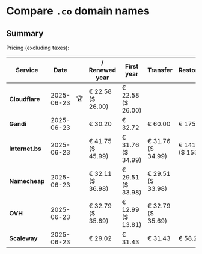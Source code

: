 # Compare `.co` domain names

## Summary

Pricing (excluding taxes):

| Service | Date |  | / Renewed year | First year | Transfer | Restoration |
|--|--|--|--|--|--|--|
| **Cloudflare** | 2025-06-23 | 🏆 | € 22.58<br>($ 26.00) | € 22.58<br>($ 26.00) |  |  |
| **Gandi** | 2025-06-23 |  | € 30.20 | € 32.72 | € 60.00 | € 175.00 |
| **Internet.bs** | 2025-06-23 |  | € 41.75<br>($ 45.99) | € 31.76<br>($ 34.99) | € 31.76<br>($ 34.99) | € 141.59<br>($ 155.99) |
| **Namecheap** | 2025-06-23 |  | € 32.11<br>($ 36.98) | € 29.51<br>($ 33.98) | € 29.51<br>($ 33.98) |  |
| **OVH** | 2025-06-23 |  | € 32.79<br>($ 35.69) | € 12.99<br>($ 13.81) | € 32.79<br>($ 35.69) |  |
| **Scaleway** | 2025-06-23 |  | € 29.02 | € 31.43 | € 31.43 | € 58.26 |

